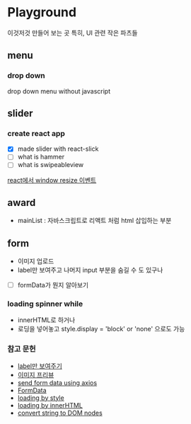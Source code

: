 # Playground

이것저것 만들어 보는 곳
특히, UI 관련 작은 파츠들

## menu

### drop down

drop down menu without javascript

## slider

### create react app

- [x] made slider with react-slick
- [ ] what is hammer
- [ ] what is swipeableview

[react에서 window resize 이벤트](https://velog.io/@dblee/React-resize-%EC%9D%B4%EB%B2%A4%ED%8A%B8-%EB%B0%9C%EC%83%9D-%EC%8B%9C-%EC%BB%B4%ED%8F%AC%EB%84%8C%ED%8A%B8-%EB%A6%AC%EB%A0%8C%EB%8D%94)

## award

- mainList : 자바스크립트로 리액트 처럼 html 삽입하는 부분

## form

- 이미지 업로드
- label만 보여주고 나머지 input 부분을 숨길 수 도 있구나
- [ ] formData가 뭔지 알아보기

### loading spinner while

- innerHTML로 하거나
- 로딩을 넣어놓고 style.display = 'block' or 'none' 으로도 가능

### 참고 문헌

- [label만 보여주기](https://velog.io/@minkyeong-ko/HTMLCSSJS-%EC%9D%B4%EB%AF%B8%EC%A7%80-%EC%97%85%EB%A1%9C%EB%93%9C-%ED%8C%8C%EC%9D%BC%EC%9D%B4%EB%A6%84-%EB%82%98%ED%83%80%EB%82%B4%EA%B8%B0-%ED%99%94%EB%A9%B4%EC%97%90-%EC%9D%B4%EB%AF%B8%EC%A7%80-%EB%B3%B4%EC%97%AC%EC%A3%BC%EA%B8%B0)
- [이미지 프리뷰](https://stackoverflow.com/questions/4459379/preview-an-image-before-it-is-uploaded)
- [send form data using axios](https://www.codegrepper.com/code-examples/javascript/axios+file+upload)
- [FormData](https://developer.mozilla.org/en-US/docs/Web/API/FormData/FormData)
- [loading by style](https://stackoverflow.com/questions/58820229/how-to-show-loading-icon-till-await-finishes)
- [loading by innerHTML](https://stackoverflow.com/questions/60112618/how-can-i-add-a-spinner-in-javascript-while-fetch-async-is-loading-my-data)
- [convert string to DOM nodes](https://davidwalsh.name/convert-html-stings-dom-nodes)
